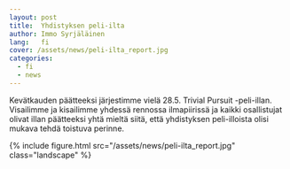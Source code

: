 ```yaml
---
layout: post
title:  Yhdistyksen peli-ilta
author: Immo Syrjäläinen
lang:   fi
cover: /assets/news/peli-ilta_report.jpg
categories:
  - fi
  - news
---
```


Kevätkauden päätteeksi järjestimme vielä 28.5. Trivial Pursuit -peli-illan. Visailimme ja kisailimme yhdessä rennossa ilmapiirissä ja kaikki osallistujat olivat illan päätteeksi yhtä mieltä siitä, että yhdistyksen peli-illoista olisi mukava tehdä toistuva perinne.

{% include figure.html src="/assets/news/peli-ilta_report.jpg" class="landscape" %}
